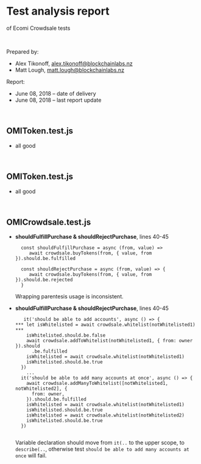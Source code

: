 # Test analysis report

of Ecomi Crowdsale tests

<br>

Prepared by: 

- Alex Tikonoff, [alex.tikonoff@blockchainlabs.nz](alex.tikonoff@blockchainlabs.nz)
- Matt Lough, [matt.lough@blockchainlabs.nz](alex.tikonoff@blockchainlabs.nz)

Report: 

- June 08, 2018 – date of delivery 
- June 08, 2018 – last report update


<br>

## OMIToken.test.js

- all good

<br>

## OMIToken.test.js

- all good

<br>

## OMICrowdsale.test.js

- **shouldFulfillPurchase & shouldRejectPurchase**, lines 40-45

	```
	  const shouldFulfillPurchase = async (from, value) =>
   		 await crowdsale.buyTokens(from, { value, from }).should.be.fulfilled

	  const shouldRejectPurchase = async (from, value) => {
   		 await crowdsale.buyTokens(from, { value, from }).should.be.rejected
	  }
	```
	Wrapping parentesis usage is inconsistent.

- **shouldFulfillPurchase & shouldRejectPurchase**, lines 40-45

	```
	   it('should be able to add accounts', async () => {
    *** let isWhitelisted = await crowdsale.whitelist(notWhitelisted1)   ***
        isWhitelisted.should.be.false
        await crowdsale.addToWhitelist(notWhitelisted1, { from: owner }).should
          .be.fulfilled
        isWhitelisted = await crowdsale.whitelist(notWhitelisted1)
        isWhitelisted.should.be.true
      })
		...
      it('should be able to add many accounts at once', async () => {
        await crowdsale.addManyToWhitelist([notWhitelisted1, notWhitelisted2], {
          from: owner,
        }).should.be.fulfilled
        isWhitelisted = await crowdsale.whitelist(notWhitelisted1)
        isWhitelisted.should.be.true
        isWhitelisted = await crowdsale.whitelist(notWhitelisted2)
        isWhitelisted.should.be.true
      })
      
	```
	Variable declaration should move from `it(..` to the upper scope, to `describe(..`, otherwise test `should be able to add many accounts at once` will fail.

<br>



